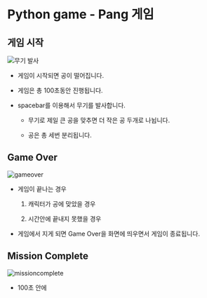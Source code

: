 # Python game - Pang 게임
## 게임 시작

![무기 발사](https://user-images.githubusercontent.com/66424045/93466492-47b05280-f927-11ea-8662-4a1796391648.png)

- 게임이 시작되면 공이 떨어집니다.

- 게임은 총 100초동안 진행됩니다.

- spacebar를 이용해서 무기를 발사합니다.

   - 무기로 제일 큰 공을 맞추면 더 작은 공 두개로 나뉩니다.
   
   - 공은 총 세번 분리됩니다.

## Game Over
  
![gameover](https://user-images.githubusercontent.com/66424045/93467080-3582e400-f928-11ea-9d95-2ad4f93ee6b0.png)
 
 - 게임이 끝나는 경우
	1. 캐릭터가 공에 맞았을 경우

	2. 시간안에 끝내지 못했을 경우
	
- 게임에서 지게 되면 Game Over을 화면에 띄우면서 게임이 종료됩니다.


## Mission Complete
![missioncomplete](https://user-images.githubusercontent.com/66424045/93467424-afb36880-f928-11ea-943e-bb0e5ad5910d.png)

- 100초 안에 
<!--stackedit_data:
eyJoaXN0b3J5IjpbMjMzMTAxMzg3XX0=
-->